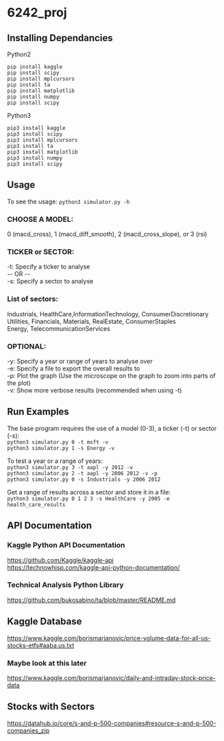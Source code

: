 # 6242_proj

## Installing Dependancies
Python2
```
pip install kaggle
pip install scipy
pip install mplcursors
pip install ta
pip install matplotlib
pip install numpy
pip install scipy
```
Python3
```
pip3 install kaggle
pip3 install scipy
pip3 install mplcursors
pip3 install ta
pip3 install matplotlib
pip3 install numpy
pip3 install scipy
```

## Usage
To see the usage:
```python3 simulator.py -h```

### CHOOSE A MODEL:  
0 (macd_cross), 1 (macd_diff_smooth), 2 (macd_cross_slope), or 3 (rsi)  

### TICKER or SECTOR:  
-t: Specify a ticker to analyse  
-- OR --  
-s: Specify a sector to analyse  

### List of sectors:  
Industrials, HealthCare,InformationTechnology, ConsumerDiscretionary  
Utilities, Financials, Materials, RealEstate, ConsumerStaples  
Energy, TelecommunicationServices  

### OPTIONAL:  
-y: Specify a year or range of years to analyse over  
-e: Specify a file to export the overall results to  
-p: Plot the graph (Use the microscope on the graph to zoom into parts of the plot)  
-v: Show more verbose results (recommended when using -t)  

## Run Examples
The base program requires the use of a model (0-3), a ticker (-t) or sector (-s):  
```python3 simulator.py 0 -t msft -v```  
```python3 simulator.py 1 -s Energy -v```  

To test a year or a range of years:  
```python3 simulator.py 3 -t aapl -y 2012 -v```  
```python3 simulator.py 2 -t aapl -y 2006 2012 -v -p```  
```python3 simulator.py 0 -s Industrials -y 2006 2012```  

Get a range of results across a sector and store it in a file:  
```python3 simulator.py 0 1 2 3 -s HealthCare -y 2005 -e health_care_results```  

## API Documentation
### Kaggle Python API Documentation
https://github.com/Kaggle/kaggle-api  
https://technowhisp.com/kaggle-api-python-documentation/  

### Technical Analysis Python Library
https://github.com/bukosabino/ta/blob/master/README.md  

## Kaggle Database
https://www.kaggle.com/borismarjanovic/price-volume-data-for-all-us-stocks-etfs#aaba.us.txt  

### Maybe look at this later
https://www.kaggle.com/borismarjanovic/daily-and-intraday-stock-price-data  

## Stocks with Sectors
https://datahub.io/core/s-and-p-500-companies#resource-s-and-p-500-companies_zip  
